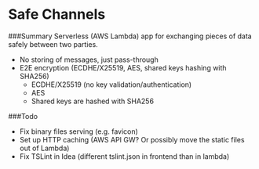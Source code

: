 Safe Channels
====

###Summary
Serverless (AWS Lambda) app for exchanging pieces of data safely between two parties.
* No storing of messages, just pass-through
* E2E encryption (ECDHE/X25519, AES, shared keys hashing with SHA256)
    * ECDHE/X25519 (no key validation/authentication)
    * AES
    * Shared keys are hashed with SHA256

###Todo

* Fix binary files serving (e.g. favicon)
* Set up HTTP caching (AWS API GW? Or possibly move the static files out of Lambda)
* Fix TSLint in Idea (different tslint.json in frontend than in lambda)

